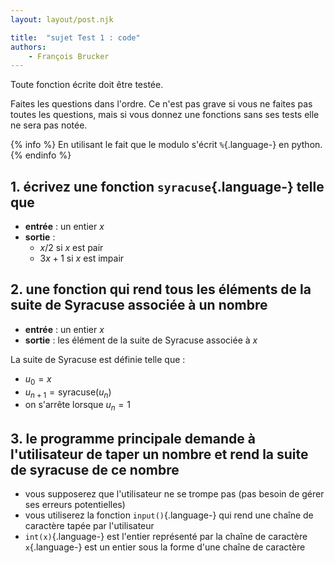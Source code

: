 ```yaml
---
layout: layout/post.njk

title:  "sujet Test 1 : code"
authors:
    - François Brucker
---
```



Toute fonction écrite doit être testée.

Faites les questions dans l'ordre. Ce n'est pas grave si vous ne faites pas toutes les questions, mais si vous donnez une fonctions sans ses tests elle ne sera pas notée.

{% info %}
En utilisant le fait que le modulo s'écrit `%`{.language-} en python.
{% endinfo %}

## 1. écrivez une fonction `syracuse`{.language-} telle que

* **entrée** : un entier $x$
* **sortie** :
  * $x/2$ si $x$ est pair
  * $3x + 1$ si $x$ est impair

## 2. une fonction qui rend tous les éléments de la suite de Syracuse associée à un nombre

* **entrée** : un entier $x$
* **sortie** : les élément de la suite de Syracuse associée à $x$

La suite de Syracuse est définie telle que :

* $u_0 =x$
* $u_{n+1} = \mbox{syracuse}(u_n)$
* on s'arrête lorsque $u_n =1$

## 3. le programme principale demande à l'utilisateur de taper un nombre et rend la suite de syracuse de ce nombre

* vous supposerez que l'utilisateur ne se trompe pas (pas besoin de gérer ses erreurs potentielles)
* vous utiliserez la fonction `input()`{.language-} qui rend une chaîne de caractère tapée par l'utilisateur
* `int(x)`{.language-} est l'entier représenté par la chaîne de caractère `x`{.language-} est un entier sous la forme d'une chaîne de caractère
